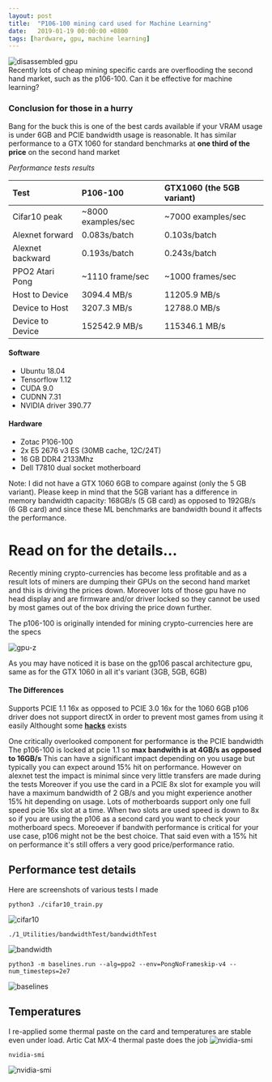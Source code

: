 ```yaml
---
layout: post
title:  "P106-100 mining card used for Machine Learning"
date:   2019-01-19 00:00:00 +0800
tags: [hardware, gpu, machine learning]
---
```


![disassembled gpu](/assets/p106/disassembled_gpu.jpg) <br>
Recently lots of cheap mining specific cards are overflooding the second hand market, such as the p106-100. Can it be effective for machine learning?


### Conclusion for those in a hurry
Bang for the buck this is one of the best cards available if your VRAM usage is under 6GB and PCIE bandwidth usage is reasonable. It has similar performance to a GTX 1060 for standard benchmarks at **one third of the price** on the second hand market

_Performance tests results_

| Test        	   | P106-100           | GTX1060 (the 5GB variant) |
|:-----------------|:-------------------|:--------------------------|
| Cifar10 peak     | ~8000 examples/sec | ~7000 examples/sec        |
| Alexnet forward  | 0.083s/batch	    | 0.103s/batch              |
| Alexnet backward | 0.193s/batch       | 0.243s/batch              |
| PPO2 Atari Pong  | ~1110 frame/sec    | ~1000 frames/sec          |
| Host to Device   | 3094.4 MB/s        | 11205.9 MB/s              |  
| Device to Host   | 3207.3 MB/s        | 12788.0 MB/s              |
| Device to Device | 152542.9 MB/s      | 115346.1 MB/s             |           


#### Software
*	Ubuntu 18.04
*	Tensorflow 1.12
*	CUDA 9.0
*	CUDNN 7.31
*	NVIDIA driver 390.77

#### Hardware
*	Zotac P106-100
*	2x E5 2676 v3 ES (30MB cache, 12C/24T)
*	16 GB DDR4 2133Mhz
*	Dell T7810 dual socket motherboard


Note:
I did not have a GTX 1060 6GB to compare against (only the 5 GB variant). Please keep in mind that the 5GB variant has a difference in memory bandwidth capacity: 168GB/s (5 GB card) as opposed to 192GB/s (6 GB card) and since these ML benchmarks are bandwidth bound it affects the performance.


# Read on for the details...

Recently mining crypto-currencies has become less profitable and as a result lots of miners are dumping their GPUs on the second hand market and this is driving the prices down. Moreover lots of those gpu have no head display and are firmware and/or driver locked so they cannot be used by most games out of the box driving the price down further.

The p106-100 is originally intended for mining crypto-currencies here are the specs

![gpu-z](/assets/p106/p106_gpuz.gif)

As you may have noticed it is base on the gp106 pascal architecture gpu, same as for the GTX 1060 in all it's variant (3GB, 5GB, 6GB)


#### The Differences
Supports PCIE 1.1 16x as opposed to PCIE 3.0 16x for the 1060 6GB
p106 driver does not support directX in order to prevent most games from using it easily
Althought some [__hacks__](https://linustechtips.com/main/topic/1001580-p106-now-support-directx-not-official/) exists

One critically overlooked component for performance is the PCIE bandwidth
The p106-100 is locked at pcie 1.1 so **max bandwith is at 4GB/s as opposed to 16GB/s**
This can have a significant impact depending on you usage but typically you can expect around 15% hit on performance.
However on alexnet test the impact is minimal since very little transfers are made during the tests
Moreover if you use the card in a PCIE 8x slot for example you will have a maximum bandwidth of 2 GB/s and you might experience another 15% hit depending on usage.
Lots of motherboards support only one full speed pcie 16x slot at a time. When two slots are used speed is down to 8x so if you are using the p106 as a second card you want to check your motherboard specs.
Moreoever if bandwith performance is critical for your use case, p106 might not be the best choice. That said even with a 15% hit on performance it's still offers a very good price/performance ratio.



## Performance test details
Here are screenshots of various tests I made

```
python3 ./cifar10_train.py
```
![cifar10](/assets/p106/cifar10.png)

```
./1_Utilities/bandwidthTest/bandwidthTest
```
![bandwidth](/assets/p106/bandwith_test.png)

```
python3 -m baselines.run --alg=ppo2 --env=PongNoFrameskip-v4 --num_timesteps=2e7
```
![baselines](/assets/p106/baselines.png)


## Temperatures
I re-applied some thermal paste on the card and temperatures are stable even under load.
Artic Cat MX-4 thermal paste does the job
![nvidia-smi](/assets/p106/thermal_paste.jpg)

```
nvidia-smi
```
![nvidia-smi](/assets/p106/nvidia_smi.png)


